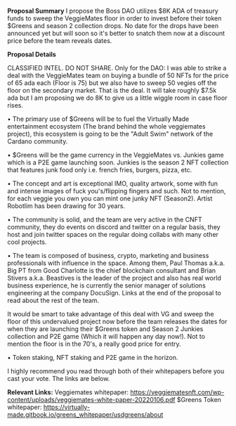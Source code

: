 **Proposal Summary**
I propose the Boss DAO utilizes $8K ADA of treasury funds to sweep the VeggieMates floor in order to invest before their token $Greens and season 2 collection drops. No date for the drops have been announced yet but will soon so it's better to snatch them now at a discount price before the team reveals dates.

**Proposal Details**

CLASSIFIED INTEL. DO NOT SHARE. Only for the DAO: I was able to strike a deal with the VeggieMates team on buying a bundle of 50 NFTs for the price of 65 ada each (Floor is 75) but we also have to sweep 50 vegies off the floor on the secondary market. That is the deal. It will take roughly $7.5k ada but I am proposing we do 8K to give us a little wiggle room in case floor rises. 

• The primary use of $Greens will be to fuel the Virtually Made entertainment ecosystem (The brand behind the whole veggiemates project), this ecosystem is going to be the "Adult Swim" network of the Cardano community. 

• $Greens will be the game currency in the VeggieMates vs. Junkies game which is a P2E game launching soon.
Junkies is the season 2 NFT collection that features junk food only i.e. french fries, burgers, pizza, etc.

• The concept and art is exceptional IMO, quality artwork, some with fun and intense images of fuck you's/flipping fingers and such. Not to mention, for each veggie you own you can mint one junky NFT (Season2). Artist Robotlim has been drawing for 30 years.

• The community is solid, and the team are very active in the CNFT community, they do events on discord and twitter on a regular basis, they host and join twitter spaces on the regular doing collabs with many other cool projects.

• The team is composed of business, crypto, marketing and business professionals with influence in the space. Among them, Paul Thomas a.k.a. Big PT from Good Charlotte is the chief blockchain consultant and Brian Stivers a.k.a. Beastives is the leader of the project and also has real world business experience, he is currently the senior manager of solutions engineering at the company DocuSign. Links at the end of the proposal to read about the rest of the team.

It would be smart to take advantage of this deal with VG and sweep the floor of this undervalued project now before the team releases the dates for when they are launching their $Greens token and Season 2 Junkies collection and P2E game (Which it will happen any day now!). Not to mention the floor is in the 70's, a really good price for entry.

• Token staking, NFT staking and P2E game in the horizon. 

I highly recommend you read through both of their whitepapers before you cast your vote. The links are below.

**Relevant Links:**
Veggiemates whitepaper: https://veggiematesnft.com/wp-content/uploads/veggiemates-white-paper-20220106.pdf
$Greens Token whitepaper: https://virtually-made.gitbook.io/greens_whitepaper/usdgreens/about
